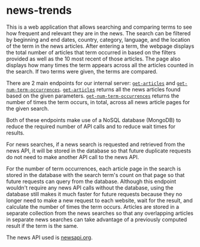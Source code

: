 # news-trends

This is a web application that allows searching and comparing terms to see how frequent and relevant they are in the news. The search can be filtered by beginning and end dates, country, category, language, and the location of the term in the news articles. After entering a term, the webpage displays the total number of articles that term occurred in based on the filters provided as well as the 10 most recent of those articles. The page also displays how many times the term appears across all the articles counted in the search. If two terms were given, the terms are compared.

There are 2 main endpoints for our internal server: [`get-articles`](https://github.com/avrohom-schneierson/news-trends/blob/1ea69fd84ef0dcf5815e9c2b7d9cc7917feeda82/main.py#L86) and [`get-num-term-occurrences`](https://github.com/avrohom-schneierson/news-trends/blob/1ea69fd84ef0dcf5815e9c2b7d9cc7917feeda82/main.py#L115). [`get-articles`](https://github.com/avrohom-schneierson/news-trends/blob/1ea69fd84ef0dcf5815e9c2b7d9cc7917feeda82/main.py#L86) returns all the news articles found based on the given parameters. [`get-num-term-occurrences`](https://github.com/avrohom-schneierson/news-trends/blob/1ea69fd84ef0dcf5815e9c2b7d9cc7917feeda82/main.py#L115) returns the number of times the term occurs, in total, across all news article pages for the given search.

Both of these endpoints make use of a NoSQL database (MongoDB) to reduce the required number of API calls and to reduce wait times for results.

For news searches, if a news search is requested and retrieved from the news API, it will be stored in the database so that future duplicate requests do not need to make another API call to the news API.

For the number of term occurrences, each article page in the search is stored in the database with the search term's count on that page so that future requests can query from the database. Although this endpoint wouldn't require any news API calls without the database, using the database still makes it much faster for future requests because they no longer need to make a new request to each website, wait for the result, and calculate the number of times the term occurs. Articles are stored in a separate collection from the news searches so that any overlapping articles in separate news searches can take advantage of a previously computed result if the term is the same.

The news API used is [newsapi.org](https://newsapi.org/).
